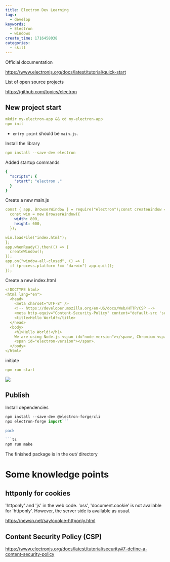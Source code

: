 ```yaml
---
title: Electron Dev Learning
tags:
  - develop
keywords:
  - Electron
  - windows
create_time: 1716458038
categories:
  - skill
---
```


Official documentation

https://www.electronjs.org/docs/latest/tutorial/quick-start

List of open source projects

https://github.com/topics/electron

## New project start

```yaml
mkdir my-electron-app && cd my-electron-app
npm init
```

- `entry point` should be `main.js`.

Install the library

```yaml
npm install --save-dev electron
```

Added startup commands

```yaml
{
  "scripts": {
    "start": "electron ."
  }
}
```

Create a new main.js

```yaml
const { app, BrowserWindow } = require("electron");const createWindow = () => {
  const win = new BrowserWindow({
    width: 800,
    height: 600,
  });

win.loadFile("index.html");
};
app.whenReady().then(() => {
  createWindow();
});
app.on("window-all-closed", () => {
  if (process.platform !== "darwin") app.quit();
});
```

Create a new index.html

```yaml
<!DOCTYPE html>
<html lang="en">
  <head>
    <meta charset="UTF-8" />
    <!-- https://developer.mozilla.org/en-US/docs/Web/HTTP/CSP -->
    <meta http-equiv="Content-Security-Policy" content="default-src 'self'; script-src 'self'" />
    <title>Hello World!</title>
  </head>
  <body>
    <h1>Hello World!</h1>
    We are using Node.js <span id="node-version"></span>, Chromium <span id="chrome-version"></span>, and Electron
    <span id="electron-version"></span>.
  </body>
</html>
```

initiate

```yaml
npm run start
```

<img src="/assets/CX9Jb1f3Oo3QauxaryPc6icbnYc.png" src-width="775" class="m-auto" src-height="292" align="center"/>

## Publish

Install dependencies

```ts
npm install --save-dev @electron-forge/cli
npx electron-forge import```

pack

```ts
npm run make
```

The finished package is in the out/ directory

# Some knowledge points

## httponly for cookies

'httponly' and 'js' in the web code. 'xss', 'document.cookie' is not available for 'httponly'. However, the server side is available as usual.

https://newsn.net/say/cookie-httponly.html

## Content Security Policy (CSP)

https://www.electronjs.org/docs/latest/tutorial/security#7-define-a-content-security-policy